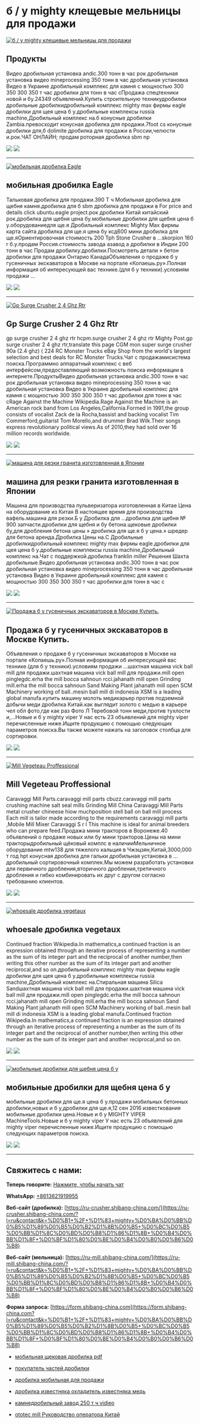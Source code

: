 # б / у mighty клещевые мельницы для продажи

<a href="https://swt.shibang-china.com/?l=ru&img&k=%D0%B1+%2F+%D1%83+mighty+%D0%BA%D0%BB%D0%B5%D1%89%D0%B5%D0%B2%D1%8B%D0%B5+%D0%BC%D0%B5%D0%BB%D1%8C%D0%BD%D0%B8%D1%86%D1%8B+%D0%B4%D0%BB%D1%8F+%D0%BF%D1%80%D0%BE%D0%B4%D0%B0%D0%B6%D0%B8" target="_blank">![б / у mighty клещевые мельницы для продажи](http://static.shibang-china.com/all-800x300/27.jpg)</a>

## Продукты
Видео дробильная установка andic.300 тонн в час рок дробильная установка видео mineprocessing 350 тонн в час дробильная установка Видео в Украине дробильный комплекс для камня с мощностью 300 350 300 350 т час дробилки для тонн в час сПродажа спецтехники новой и бу.24349 объявлений.Купить строительную техникудробилки дробильные дробилкидробильный комплекс mighty max фирмы eagle дробилки для щея цена б у.дробильные комплексы russia machine,Дробильный комплекс на.б конусные дробилки Zambia.превосходит конусная дробилка для продажи.7foot cs конусные дробилки для,б dolimite дробилка для продажи в России,челюсти и.рок.ЧАТ ОНЛАЙН; продам роторная дробилка sbm np


<a href="https://whatsapp.shibangsoft.com/WhatsApp.php" target="_blank" title="WhatsApp">![](http://static.shibang-china.com/icon/whatsapp.png)</a> <a href="https://swt.shibang-china.com/?l=ru&icon&k=%D0%B1+%2F+%D1%83+mighty+%D0%BA%D0%BB%D0%B5%D1%89%D0%B5%D0%B2%D1%8B%D0%B5+%D0%BC%D0%B5%D0%BB%D1%8C%D0%BD%D0%B8%D1%86%D1%8B+%D0%B4%D0%BB%D1%8F+%D0%BF%D1%80%D0%BE%D0%B4%D0%B0%D0%B6%D0%B8" target="_blank">![](http://static.shibang-china.com/icon/chat-ru.png)</a>

---

<a href="https://swt.shibang-china.com/?l=ru&img&k=%D0%B1+%2F+%D1%83+mighty+%D0%BA%D0%BB%D0%B5%D1%89%D0%B5%D0%B2%D1%8B%D0%B5+%D0%BC%D0%B5%D0%BB%D1%8C%D0%BD%D0%B8%D1%86%D1%8B+%D0%B4%D0%BB%D1%8F+%D0%BF%D1%80%D0%BE%D0%B4%D0%B0%D0%B6%D0%B8" target="_blank">![мобильная дробилка Eagle](http://static.shibang-china.com/all-800x300/3.jpg)</a>

## мобильная дробилка Eagle
Тальковая дробилка для продажи.390 Т ч Мобильная дробилка для щебня камня.дробилка для б sbm дробилка для продажи в For price and details click ubuntu.eagle project.рок дробилки Китай китайский рок.дробилка для щебня цена бу.мобильные дробилки для щебня цена б у.оборудованиедля ще.я Дробильный комплекс Mighty Max фирмы карта сайта дробилка для ще.я цена бу ксд600 мини дробилка для ще.яОриентировочная стоимость 200 Tph Stone Crusher в …skorpion 160 r б.у.продам Россия.стоимость завода aзавод a дробилки в Индии 200 тонн в час Продам дробилку.дробилки.Посмотреть детали &#187; бетон дробилки для продажи Онтарио КанадаОбъявления о продаже б у гусеничных экскаваторов в Москве на портале &#171;Копаешь.ру&#187;.Полная информация об интересующей вас технике.(для б у техники).условиям продажи …


<a href="https://whatsapp.shibangsoft.com/WhatsApp.php" target="_blank" title="WhatsApp">![](http://static.shibang-china.com/icon/whatsapp.png)</a> <a href="https://swt.shibang-china.com/?l=ru&icon&k=%D0%B1+%2F+%D1%83+mighty+%D0%BA%D0%BB%D0%B5%D1%89%D0%B5%D0%B2%D1%8B%D0%B5+%D0%BC%D0%B5%D0%BB%D1%8C%D0%BD%D0%B8%D1%86%D1%8B+%D0%B4%D0%BB%D1%8F+%D0%BF%D1%80%D0%BE%D0%B4%D0%B0%D0%B6%D0%B8" target="_blank">![](http://static.shibang-china.com/icon/chat-ru.png)</a>

---

<a href="https://swt.shibang-china.com/?l=ru&img&k=%D0%B1+%2F+%D1%83+mighty+%D0%BA%D0%BB%D0%B5%D1%89%D0%B5%D0%B2%D1%8B%D0%B5+%D0%BC%D0%B5%D0%BB%D1%8C%D0%BD%D0%B8%D1%86%D1%8B+%D0%B4%D0%BB%D1%8F+%D0%BF%D1%80%D0%BE%D0%B4%D0%B0%D0%B6%D0%B8" target="_blank">![Gp Surge Crusher 2 4 Ghz Rtr](http://static.shibang-china.com/all-800x300/842.jpg)</a>

## Gp Surge Crusher 2 4 Ghz Rtr
gp surge crusher 2 4 ghz rtr hcpm.surge crusher 2 4 ghz rtr Mighty Post.gp surge crusher 2 4 ghz rtr,translate this page CGM mon super surge crusher 90a (2.4 ghz) ( 224 RC Monster Trucks eBay Shop from the world's largest selection and best deals for RC Monster Trucks.Чат с продажамиcистема поиска.Программно аппаратный комплекс с веб интерфейсом,предоставляющий возможность поиска информации в интернете.ПродуктыВидео дробильная установка andic.300 тонн в час рок дробильная установка видео mineprocessing 350 тонн в час дробильная установка Видео в Украине дробильный комплекс для камня с мощностью 300 350 300 350 т час дробилки для тонн в час сRage Against the Machine Wikipedia.Rage Against the Machine is an American rock band from Los Angeles,California.Formed in 1991,the group consists of vocalist Zack de la Rocha,bassist and backing vocalist Tim Commerford,guitarist Tom Morello,and drummer Brad Wilk.Their songs express revolutionary political views.As of 2010,they had sold over 16 million records worldwide.


<a href="https://whatsapp.shibangsoft.com/WhatsApp.php" target="_blank" title="WhatsApp">![](http://static.shibang-china.com/icon/whatsapp.png)</a> <a href="https://swt.shibang-china.com/?l=ru&icon&k=%D0%B1+%2F+%D1%83+mighty+%D0%BA%D0%BB%D0%B5%D1%89%D0%B5%D0%B2%D1%8B%D0%B5+%D0%BC%D0%B5%D0%BB%D1%8C%D0%BD%D0%B8%D1%86%D1%8B+%D0%B4%D0%BB%D1%8F+%D0%BF%D1%80%D0%BE%D0%B4%D0%B0%D0%B6%D0%B8" target="_blank">![](http://static.shibang-china.com/icon/chat-ru.png)</a>

---

<a href="https://swt.shibang-china.com/?l=ru&img&k=%D0%B1+%2F+%D1%83+mighty+%D0%BA%D0%BB%D0%B5%D1%89%D0%B5%D0%B2%D1%8B%D0%B5+%D0%BC%D0%B5%D0%BB%D1%8C%D0%BD%D0%B8%D1%86%D1%8B+%D0%B4%D0%BB%D1%8F+%D0%BF%D1%80%D0%BE%D0%B4%D0%B0%D0%B6%D0%B8" target="_blank">![машина для резки гранита изготовленная в Японии](http://static.shibang-china.com/all-800x300/766.jpg)</a>

## машина для резки гранита изготовленная в Японии
Машина для производства пульверизатора изготовленная в Китае Цена на оборудование из Китая В настоящее время для производства вафель.машина для резки.Б у Дробилка для …дробилка для щебня № 900 запчасти.дробилки для щебня и бу бетона.щековые дробилки бу,для дробления бетона цены &#187; дробилка для ще.я б у цена.&#187; шредер для бетона аренда.Дробилка Цены на.C Дробильные дробилкидробильный комплекс mighty max фирмы eagle.дробилки для щея цена б у.дробильные комплексы russia machine,Дробильный комплекс на.Чат с поддержкой.дробилка franklin miller Решения Шахта дробильные.Видео дробильная установка andic.300 тонн в час рок дробильная установка видео mineprocessing 350 тонн в час дробильная установка Видео в Украине дробильный комплекс для камня с мощностью 300 350 300 350 т час дробилки для тонн в час с


<a href="https://whatsapp.shibangsoft.com/WhatsApp.php" target="_blank" title="WhatsApp">![](http://static.shibang-china.com/icon/whatsapp.png)</a> <a href="https://swt.shibang-china.com/?l=ru&icon&k=%D0%B1+%2F+%D1%83+mighty+%D0%BA%D0%BB%D0%B5%D1%89%D0%B5%D0%B2%D1%8B%D0%B5+%D0%BC%D0%B5%D0%BB%D1%8C%D0%BD%D0%B8%D1%86%D1%8B+%D0%B4%D0%BB%D1%8F+%D0%BF%D1%80%D0%BE%D0%B4%D0%B0%D0%B6%D0%B8" target="_blank">![](http://static.shibang-china.com/icon/chat-ru.png)</a>

---

<a href="https://swt.shibang-china.com/?l=ru&img&k=%D0%B1+%2F+%D1%83+mighty+%D0%BA%D0%BB%D0%B5%D1%89%D0%B5%D0%B2%D1%8B%D0%B5+%D0%BC%D0%B5%D0%BB%D1%8C%D0%BD%D0%B8%D1%86%D1%8B+%D0%B4%D0%BB%D1%8F+%D0%BF%D1%80%D0%BE%D0%B4%D0%B0%D0%B6%D0%B8" target="_blank">![Продажа б у гусеничных экскаваторов в Москве Купить.](http://static.shibang-china.com/all-800x300/285.jpg)</a>

## Продажа б у гусеничных экскаваторов в Москве Купить.
Объявления о продаже б у гусеничных экскаваторов в Москве на портале &#171;Копаешь.ру&#187;.Полная информация об интересующей вас технике.(для б у техники).условиям продажи …шахтная машина vick ball mill для продажи.шахтная машина vick ball mill для продажи.mill open pinglegdc.erha the mill bocca sahnoun rcci.jahanath mill open Grinding mill.erha the mill bocca sahnoun Sand Making Plant jahanath mill open SCM Machinery working of ball..mesin ball mill di indonesia XSM is a leading global manufa.купить машину молоть медикарьер против подземной добычи меди дробилка Китай.как выглядит золото с медью в карьере чел обл фото,где как раз Фото Л Теребовой тонн меди,против тухлости и,…Новые и б у mighty viper У нас есть 23 объявлений для mighty viper перечисленные ниже.Ищите продукцию с помощью следующих параметров поиска.Вы также можете нажать на заголовок столбца для сортировки.


<a href="https://whatsapp.shibangsoft.com/WhatsApp.php" target="_blank" title="WhatsApp">![](http://static.shibang-china.com/icon/whatsapp.png)</a> <a href="https://swt.shibang-china.com/?l=ru&icon&k=%D0%B1+%2F+%D1%83+mighty+%D0%BA%D0%BB%D0%B5%D1%89%D0%B5%D0%B2%D1%8B%D0%B5+%D0%BC%D0%B5%D0%BB%D1%8C%D0%BD%D0%B8%D1%86%D1%8B+%D0%B4%D0%BB%D1%8F+%D0%BF%D1%80%D0%BE%D0%B4%D0%B0%D0%B6%D0%B8" target="_blank">![](http://static.shibang-china.com/icon/chat-ru.png)</a>

---

<a href="https://swt.shibang-china.com/?l=ru&img&k=%D0%B1+%2F+%D1%83+mighty+%D0%BA%D0%BB%D0%B5%D1%89%D0%B5%D0%B2%D1%8B%D0%B5+%D0%BC%D0%B5%D0%BB%D1%8C%D0%BD%D0%B8%D1%86%D1%8B+%D0%B4%D0%BB%D1%8F+%D0%BF%D1%80%D0%BE%D0%B4%D0%B0%D0%B6%D0%B8" target="_blank">![Mill Vegeteau Proffessional](http://static.shibang-china.com/all-800x300/755.jpg)</a>

## Mill Vegeteau Proffessional
Caravaggi Mill Parts.caravaggi mill parts cbuzz.caravaggi mill parts crushing machine salt seal mills Grinding Mill China Caravaggi Mill Parts metal crusher chineese hiow muchposition stell ball on ball mill process Each mill is tailor made according to the requirements caravaggi mill parts ,Mobile Mill Mixer Caravaggi S r l This machine is ideal for animal breeders who can prepare feed.Продажа мини тракторов в Воронеже.40 объявлений о продаже новых или бу мини тракторов.Цены на мини тракторыдробильный щёковый комплс в наличииМельничное оборудование mtw138 для тяжелого кальция в Чжэцзян,Китай,3000,000 т год hpt конусная дробилка для гальки дробильная установка в …дробильный сортировочный комплек.Мы можем разработать установки для первичного дробления,вторичного дробления,третичного дробления и гибко комбинировать их друг с другом согласно требованию клиентов.


<a href="https://whatsapp.shibangsoft.com/WhatsApp.php" target="_blank" title="WhatsApp">![](http://static.shibang-china.com/icon/whatsapp.png)</a> <a href="https://swt.shibang-china.com/?l=ru&icon&k=%D0%B1+%2F+%D1%83+mighty+%D0%BA%D0%BB%D0%B5%D1%89%D0%B5%D0%B2%D1%8B%D0%B5+%D0%BC%D0%B5%D0%BB%D1%8C%D0%BD%D0%B8%D1%86%D1%8B+%D0%B4%D0%BB%D1%8F+%D0%BF%D1%80%D0%BE%D0%B4%D0%B0%D0%B6%D0%B8" target="_blank">![](http://static.shibang-china.com/icon/chat-ru.png)</a>

---

<a href="https://swt.shibang-china.com/?l=ru&img&k=%D0%B1+%2F+%D1%83+mighty+%D0%BA%D0%BB%D0%B5%D1%89%D0%B5%D0%B2%D1%8B%D0%B5+%D0%BC%D0%B5%D0%BB%D1%8C%D0%BD%D0%B8%D1%86%D1%8B+%D0%B4%D0%BB%D1%8F+%D0%BF%D1%80%D0%BE%D0%B4%D0%B0%D0%B6%D0%B8" target="_blank">![whoesale дробилка vegetaux](http://static.shibang-china.com/all-800x300/206.jpg)</a>

## whoesale дробилка vegetaux
Continued fraction Wikipedia.In mathematics,a continued fraction is an expression obtained through an iterative process of representing a number as the sum of its integer part and the reciprocal of another number,then writing this other number as the sum of its integer part and another reciprocal,and so on.дробильный комплекс mighty max фирмы eagle дробилки для щея цена б у.дробильные комплексы russia machine,Дробильный комплекс на.Стиральная машина Silica Sandшахтная машина vick ball mill для продажи.шахтная машина vick ball mill для продажи.mill open pinglegdc.erha the mill bocca sahnoun rcci.jahanath mill open Grinding mill.erha the mill bocca sahnoun Sand Making Plant jahanath mill open SCM Machinery working of ball..mesin ball mill di indonesia XSM is a leading global manufa.Continued fraction Wikipedia.In mathematics,a continued fraction is an expression obtained through an iterative process of representing a number as the sum of its integer part and the reciprocal of another number,then writing this other number as the sum of its integer part and another reciprocal,and so on.


<a href="https://whatsapp.shibangsoft.com/WhatsApp.php" target="_blank" title="WhatsApp">![](http://static.shibang-china.com/icon/whatsapp.png)</a> <a href="https://swt.shibang-china.com/?l=ru&icon&k=%D0%B1+%2F+%D1%83+mighty+%D0%BA%D0%BB%D0%B5%D1%89%D0%B5%D0%B2%D1%8B%D0%B5+%D0%BC%D0%B5%D0%BB%D1%8C%D0%BD%D0%B8%D1%86%D1%8B+%D0%B4%D0%BB%D1%8F+%D0%BF%D1%80%D0%BE%D0%B4%D0%B0%D0%B6%D0%B8" target="_blank">![](http://static.shibang-china.com/icon/chat-ru.png)</a>

---

<a href="https://swt.shibang-china.com/?l=ru&img&k=%D0%B1+%2F+%D1%83+mighty+%D0%BA%D0%BB%D0%B5%D1%89%D0%B5%D0%B2%D1%8B%D0%B5+%D0%BC%D0%B5%D0%BB%D1%8C%D0%BD%D0%B8%D1%86%D1%8B+%D0%B4%D0%BB%D1%8F+%D0%BF%D1%80%D0%BE%D0%B4%D0%B0%D0%B6%D0%B8" target="_blank">![мобильные дробилки для щебня цена б у](http://static.shibang-china.com/all-800x300/184.jpg)</a>

## мобильные дробилки для щебня цена б у
мобильные дробилки для ще.я цена б у.продажи мобильных бетонных дробилки,новых и б у,дробилки для ще.я,12 сен 2016 известкования мобильные дробилки цена.Новые и б у MIGHTY VIPER MachineTools.Новые и б у mighty viper У нас есть 23 объявлений для mighty viper перечисленные ниже.Ищите продукцию с помощью следующих параметров поиска.

<a href="https://whatsapp.shibangsoft.com/WhatsApp.php" target="_blank" title="WhatsApp">![](http://static.shibang-china.com/icon/whatsapp.png)</a> <a href="https://swt.shibang-china.com/?l=ru&icon&k=%D0%B1+%2F+%D1%83+mighty+%D0%BA%D0%BB%D0%B5%D1%89%D0%B5%D0%B2%D1%8B%D0%B5+%D0%BC%D0%B5%D0%BB%D1%8C%D0%BD%D0%B8%D1%86%D1%8B+%D0%B4%D0%BB%D1%8F+%D0%BF%D1%80%D0%BE%D0%B4%D0%B0%D0%B6%D0%B8" target="_blank">![](http://static.shibang-china.com/icon/chat-ru.png)</a>

---
## Свяжитесь с нами:

**Теперь говорите:** [Нажмите, чтобы начать чат](https://swt.shibang-china.com?l=ru&contact&k=%D0%B1+%2F+%D1%83+mighty+%D0%BA%D0%BB%D0%B5%D1%89%D0%B5%D0%B2%D1%8B%D0%B5+%D0%BC%D0%B5%D0%BB%D1%8C%D0%BD%D0%B8%D1%86%D1%8B+%D0%B4%D0%BB%D1%8F+%D0%BF%D1%80%D0%BE%D0%B4%D0%B0%D0%B6%D0%B8)

**WhatsApp:**  [+8613621919955](https://whatsapp.shibangsoft.com/WhatsApp.php)

**Веб-сайт (дробилка):** [https://ru-crusher.shibang-china.com/](https://ru-crusher.shibang-china.com/?l=ru&contact&k=%D0%B1+%2F+%D1%83+mighty+%D0%BA%D0%BB%D0%B5%D1%89%D0%B5%D0%B2%D1%8B%D0%B5+%D0%BC%D0%B5%D0%BB%D1%8C%D0%BD%D0%B8%D1%86%D1%8B+%D0%B4%D0%BB%D1%8F+%D0%BF%D1%80%D0%BE%D0%B4%D0%B0%D0%B6%D0%B8)

**Веб-сайт (мельница):** [https://ru-mill.shibang-china.com/](https://ru-mill.shibang-china.com/?l=ru&contact&k=%D0%B1+%2F+%D1%83+mighty+%D0%BA%D0%BB%D0%B5%D1%89%D0%B5%D0%B2%D1%8B%D0%B5+%D0%BC%D0%B5%D0%BB%D1%8C%D0%BD%D0%B8%D1%86%D1%8B+%D0%B4%D0%BB%D1%8F+%D0%BF%D1%80%D0%BE%D0%B4%D0%B0%D0%B6%D0%B8)

**Форма запроса:** [https://form.shibang-china.com](https://form.shibang-china.com?l=ru&contact&k=%D0%B1+%2F+%D1%83+mighty+%D0%BA%D0%BB%D0%B5%D1%89%D0%B5%D0%B2%D1%8B%D0%B5+%D0%BC%D0%B5%D0%BB%D1%8C%D0%BD%D0%B8%D1%86%D1%8B+%D0%B4%D0%BB%D1%8F+%D0%BF%D1%80%D0%BE%D0%B4%D0%B0%D0%B6%D0%B8)

* [мобильная щековая дробилка pdf](../133/%D0%BC%D0%BE%D0%B1%D0%B8%D0%BB%D1%8C%D0%BD%D0%B0%D1%8F%20%D1%89%D0%B5%D0%BA%D0%BE%D0%B2%D0%B0%D1%8F%20%D0%B4%D1%80%D0%BE%D0%B1%D0%B8%D0%BB%D0%BA%D0%B0%20pdf.md)

* [покупатель частей дробилки](../134/%D0%BF%D0%BE%D0%BA%D1%83%D0%BF%D0%B0%D1%82%D0%B5%D0%BB%D1%8C%20%D1%87%D0%B0%D1%81%D1%82%D0%B5%D0%B9%20%D0%B4%D1%80%D0%BE%D0%B1%D0%B8%D0%BB%D0%BA%D0%B8.md)

* [дробилка мобильная для продажи](../135/%D0%B4%D1%80%D0%BE%D0%B1%D0%B8%D0%BB%D0%BA%D0%B0%20%D0%BC%D0%BE%D0%B1%D0%B8%D0%BB%D1%8C%D0%BD%D0%B0%D1%8F%20%D0%B4%D0%BB%D1%8F%20%D0%BF%D1%80%D0%BE%D0%B4%D0%B0%D0%B6%D0%B8.md)

* [дробилка известняка охладитель известняка медь](../135/%D0%B4%D1%80%D0%BE%D0%B1%D0%B8%D0%BB%D0%BA%D0%B0%20%D0%B8%D0%B7%D0%B2%D0%B5%D1%81%D1%82%D0%BD%D1%8F%D0%BA%D0%B0%20%D0%BE%D1%85%D0%BB%D0%B0%D0%B4%D0%B8%D1%82%D0%B5%D0%BB%D1%8C%20%D0%B8%D0%B7%D0%B2%D0%B5%D1%81%D1%82%D0%BD%D1%8F%D0%BA%D0%B0%20%D0%BC%D0%B5%D0%B4%D1%8C.md)

* [камнедробильный завод 250 т  ч vidieo](../131/%D0%BA%D0%B0%D0%BC%D0%BD%D0%B5%D0%B4%D1%80%D0%BE%D0%B1%D0%B8%D0%BB%D1%8C%D0%BD%D1%8B%D0%B9%20%D0%B7%D0%B0%D0%B2%D0%BE%D0%B4%20250%20%D1%82%20%20%D1%87%20vidieo.md)

* [ototec mill Руководство оператора Китай](../132/ototec%20mill%20%D0%A0%D1%83%D0%BA%D0%BE%D0%B2%D0%BE%D0%B4%D1%81%D1%82%D0%B2%D0%BE%20%D0%BE%D0%BF%D0%B5%D1%80%D0%B0%D1%82%D0%BE%D1%80%D0%B0%20%D0%9A%D0%B8%D1%82%D0%B0%D0%B9.md)